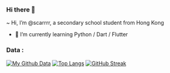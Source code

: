 ### Hi there 👋

<!--
**scarrrr316/scarrrr316** is a ✨ _special_ ✨ repository because its `README.md` (this file) appears on your GitHub profile.

Here are some ideas to get you started:

- 🔭 I’m currently working on ...
- 🌱 I’m currently learning ...
- 👯 I’m looking to collaborate on ...
- 🤔 I’m looking for help with ...
- 💬 Ask me about ...
- 📫 How to reach me: ...
- 😄 Pronouns: ...
- ⚡ Fun fact: ...
-->
~ Hi, I’m @scarrrr, a secondary school student from Hong Kong

- 🌱 I’m currently learning Python / Dart / Flutter

### Data :
[![My Github Data](https://github-readme-stats.vercel.app/api?username=scarrrr316&theme=dark)]()
[![Top Langs](https://github-readme-stats.vercel.app/api/top-langs/?username=scarrrr316&theme=dark)]()
[![GitHub Streak](https://github-readme-streak-stats.herokuapp.com/?user=DenverCoder1&theme=dark)]()


